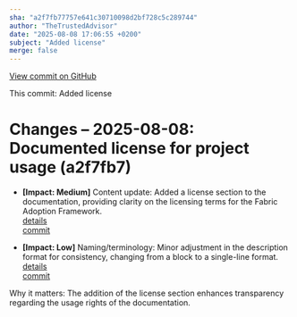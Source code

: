 ```yaml
---
sha: "a2f7fb77757e641c30710098d2bf728c5c289744"
author: "TheTrustedAdvisor"
date: "2025-08-08 17:06:55 +0200"
subject: "Added license"
merge: false
---
```


[View commit on GitHub](https://github.com/TheTrustedAdvisor/FabricAdoptionFramework/commit/a2f7fb77757e641c30710098d2bf728c5c289744)

This commit: Added license

# Changes – 2025-08-08: Documented license for project usage (a2f7fb7)

- **[Impact: Medium]** Content update: Added a license section to the documentation, providing clarity on the licensing terms for the Fabric Adoption Framework.  
   [details](/docs/about/changes/2025-08-08-added-license)  
   [commit](https://github.com/TheTrustedAdvisor/FabricAdoptionFramework/commit/a2f7fb77757e641c30710098d2bf728c5c289744)  

- **[Impact: Low]** Naming/terminology: Minor adjustment in the description format for consistency, changing from a block to a single-line format.  
   [details](/docs/about/changes/2025-08-08-added-license)  
   [commit](https://github.com/TheTrustedAdvisor/FabricAdoptionFramework/commit/a2f7fb77757e641c30710098d2bf728c5c289744)  

Why it matters: The addition of the license section enhances transparency regarding the usage rights of the documentation.
